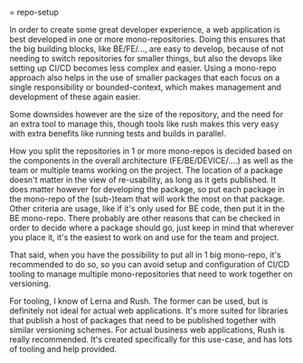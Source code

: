 = repo-setup

In order to create some great developer experience, a web application is best developed in one or more mono-repositories. Doing this ensures that the big building blocks, like BE/FE/..., are easy to develop, because of not needing to switch repositories for smaller things, but also the devops like setting up CI/CD becomes less complex and easier. Using a mono-repo approach also helps in the use of smaller packages that each focus on a single responsibility or bounded-context, which makes management and development of these again easier.

Some downsides however are the size of the repository, and the need for an extra tool to manage this, though tools like rush makes this very easy with extra benefits like running tests and builds in parallel.

How you split the repositories in 1 or more mono-repos is decided based on the components in the overall architecture (FE/BE/DEVICE/....) as well as the team or multiple teams working on the project. The location of a package doesn't matter in the view of re-usability, as long as it gets published. It does matter however for developing the package, so put each package in the mono-repo of the (sub-)team that will work the most on that package. Other criteria are usage, like if it's only used for BE code, then put it in the BE mono-repo. There probably are other reasons that can be checked in order to decide where a package should go, just keep in mind that wherever you place it, it's the easiest to work on and use for the team and project.

That said, when you have the possibility to put all in 1 big mono-repo, it's recommended to do so, so you can avoid setup and configuration of CI/CD tooling to manage multiple mono-repositories that need to work together on versioning.

For tooling, I know of Lerna and Rush. The former can be used, but is definitely not ideal for actual web applications. It's more suited for libraries that publish a host of packages that need to be published together with similar versioning schemes. For actual business web applications, Rush is really recommended. It's created specifically for this use-case, and has lots of tooling and help provided.
